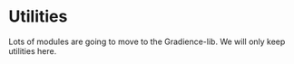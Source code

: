 # Utilities

Lots of modules are going to move to the Gradience-lib. We will only keep utilities here.
